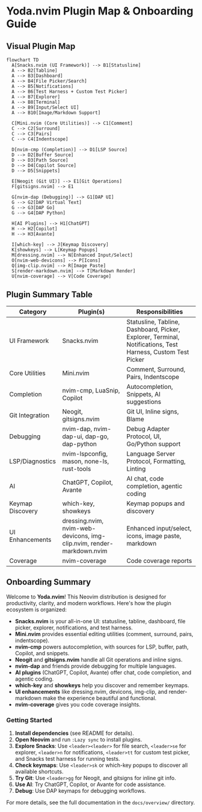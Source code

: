 # Yoda.nvim Plugin Map & Onboarding Guide

## Visual Plugin Map

```mermaid
flowchart TD
  A[Snacks.nvim (UI Framework)] --> B1[Statusline]
  A --> B2[Tabline]
  A --> B3[Dashboard]
  A --> B4[File Picker/Search]
  A --> B5[Notifications]
  A --> B6[Test Harness + Custom Test Picker]
  A --> B7[Explorer]
  A --> B8[Terminal]
  A --> B9[Input/Select UI]
  A --> B10[Image/Markdown Support]
  
  C[Mini.nvim (Core Utilities)] --> C1[Comment]
  C --> C2[Surround]
  C --> C3[Pairs]
  C --> C4[Indentscope]
  
  D[nvim-cmp (Completion)] --> D1[LSP Source]
  D --> D2[Buffer Source]
  D --> D3[Path Source]
  D --> D4[Copilot Source]
  D --> D5[Snippets]
  
  E[Neogit (Git UI)] --> E1[Git Operations]
  F[gitsigns.nvim] --> E1
  
  G[nvim-dap (Debugging)] --> G1[DAP UI]
  G --> G2[DAP Virtual Text]
  G --> G3[DAP Go]
  G --> G4[DAP Python]
  
  H[AI Plugins] --> H1[ChatGPT]
  H --> H2[Copilot]
  H --> H3[Avante]
  
  I[which-key] --> J[Keymap Discovery]
  K[showkeys] --> L[Keymap Popups]
  M[dressing.nvim] --> N[Enhanced Input/Select]
  O[nvim-web-devicons] --> P[Icons]
  Q[img-clip.nvim] --> R[Image Paste]
  S[render-markdown.nvim] --> T[Markdown Render]
  U[nvim-coverage] --> V[Code Coverage]
```

## Plugin Summary Table

| Category         | Plugin(s)                        | Responsibilities                                 |
|------------------|----------------------------------|--------------------------------------------------|
| UI Framework     | Snacks.nvim                      | Statusline, Tabline, Dashboard, Picker, Explorer, Terminal, Notifications, Test Harness, Custom Test Picker |
| Core Utilities   | Mini.nvim                        | Comment, Surround, Pairs, Indentscope            |
| Completion       | nvim-cmp, LuaSnip, Copilot       | Autocompletion, Snippets, AI suggestions         |
| Git Integration  | Neogit, gitsigns.nvim            | Git UI, Inline signs, Blame                      |
| Debugging        | nvim-dap, nvim-dap-ui, dap-go, dap-python | Debug Adapter Protocol, UI, Go/Python support    |
| LSP/Diagnostics  | nvim-lspconfig, mason, none-ls, rust-tools | Language Server Protocol, Formatting, Linting    |
| AI               | ChatGPT, Copilot, Avante         | AI chat, code completion, agentic coding         |
| Keymap Discovery | which-key, showkeys              | Keymap popups and discovery                      |
| UI Enhancements  | dressing.nvim, nvim-web-devicons, img-clip.nvim, render-markdown.nvim | Enhanced input/select, icons, image paste, markdown |
| Coverage         | nvim-coverage                    | Code coverage reports                            |

## Onboarding Summary

Welcome to **Yoda.nvim**! This Neovim distribution is designed for productivity, clarity, and modern workflows. Here's how the plugin ecosystem is organized:

- **Snacks.nvim** is your all-in-one UI: statusline, tabline, dashboard, file picker, explorer, notifications, and test harness.
- **Mini.nvim** provides essential editing utilities (comment, surround, pairs, indentscope).
- **nvim-cmp** powers autocompletion, with sources for LSP, buffer, path, Copilot, and snippets.
- **Neogit** and **gitsigns.nvim** handle all Git operations and inline signs.
- **nvim-dap** and friends provide debugging for multiple languages.
- **AI plugins** (ChatGPT, Copilot, Avante) offer chat, code completion, and agentic coding.
- **which-key** and **showkeys** help you discover and remember keymaps.
- **UI enhancements** like dressing.nvim, devicons, img-clip, and render-markdown make the experience beautiful and functional.
- **nvim-coverage** gives you code coverage insights.

### Getting Started
1. **Install dependencies** (see README for details).
2. **Open Neovim** and run `:Lazy sync` to install plugins.
3. **Explore Snacks**: Use `<leader><leader>` for file search, `<leader>se` for explorer, `<leader>n` for notifications, `<leader>tt` for custom test picker, and Snacks test harness for running tests.
4. **Check keymaps**: Use `<leader>sk` or which-key popups to discover all available shortcuts.
5. **Try Git**: Use `<leader>gg` for Neogit, and gitsigns for inline git info.
6. **Use AI**: Try ChatGPT, Copilot, or Avante for code assistance.
7. **Debug**: Use DAP keymaps for debugging workflows.

For more details, see the full documentation in the `docs/overview/` directory. 